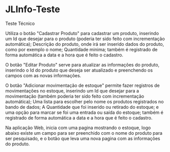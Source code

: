 # JLInfo-Teste

Teste Técnico

Utiliza o botão "Cadastrar Produto" para cadastrar um produto, inserindo um Id que desejar para o produto (poderia ter sido feito com incrementação automática); 
Descrição do produto, onde irá ser inserido dados do produto, como por exemplo o nome; 
Quantidade minima; também é registrado de forma automática a data e a hora que é feito o cadastro.

O botão "Editar Produto" serve para atualizar as informações do produto, inserindo o Id do produto que deseja ser atualizado e preenchendo os campos com as novas informações.

O botão "Adicionar movimentação de estoque" permite fazer registros de movimentações no estoque, inserindo um Id que desejar para a movimentação (também poderia ter sido feito com incrementação automática); 
Uma lista para escolher pelo nome os produtos registrados no bando de dados; 
A Quantidade que foi inserido ou retirado do estoque; 
e uma opção para marcar se foi uma entrada ou saída do estoque;
também é registrado de forma automática a data e a hora que é feito o cadastro.

Na aplicação Web, inicia com uma pagina mostrando o estoque, logo abaixo existe um campo para ser preenchido com o nome do produto para ser pesquisado, e o botão que leva uma nova pagina com as informações do produto.

